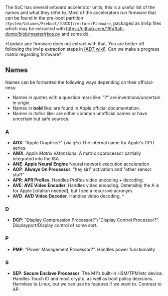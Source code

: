 The SoC has several onboard accelerator units, this is a useful list of the names and what they refer to. Most of the accelerators run firmware that can be found in the pre-boot partition `/System/Volumes/Preboot/[UUID]/restore/Firmware`, packaged as im4p files which may be extracted with https://github.com/19h/ftab-dump/blob/master/rkos.py and some dd. 

*Update ane firmware does not extract with that. You are better off following the im4p extraction steps in [[ADT wiki]](https://github.com/AsahiLinux/docs/wiki/FW%3AADT). Can we make a progress matrix regarding firmware?

## Names

Names can be formatted the following ways depending on their official-ness:
* Names in quotes with a question mark like: "<name>?" are inventions/uncertain in origin.
* Names in **bold** like: **<name>** are found in Apple official documentation.
* Names in *italics* like: *<name>* are either common unofficial names or have uncertain but safe sources.

### A
* **AGX**: "Apple Graphics?" (via `gfx`) The internal name for Apple's GPU series.
* **AMX**: *Apple Matrix eXtensions*. A matrix coprocessor partially integrated into the ISA.
* **ANE**: **Apple Neural Engine** Neural network execution acceleration
* **AOP**: **Always On Processor**. "hey siri" activation and "other sensor stuff"
* **APR**: **APR ProRes**. Handles ProRes video encoding + decoding.
* **AVE**: **AVE Video Encoder**. Handles video encoding. Ostensibly the A is for Apple [citation needed], but I see a recursive acronym.
* **AVD**: **AVD Video Decoder**. Handles video decoding. ^

### D
* **DCP**: "Display Compression Processor?"/"Display Control Processor?". Displayport/Display control of some sort.

### P
* **PMP**: "Power Management Processor?". Handles power functionality

### S
* **SEP**: **Secure Enclave Processor**. The M1's built-in HSM/TPM/etc device. Handles Touch ID and most crypto, as well as boot policy decisions. Harmless to Linux, but we can use its features if we want to. Contrast to AP.
